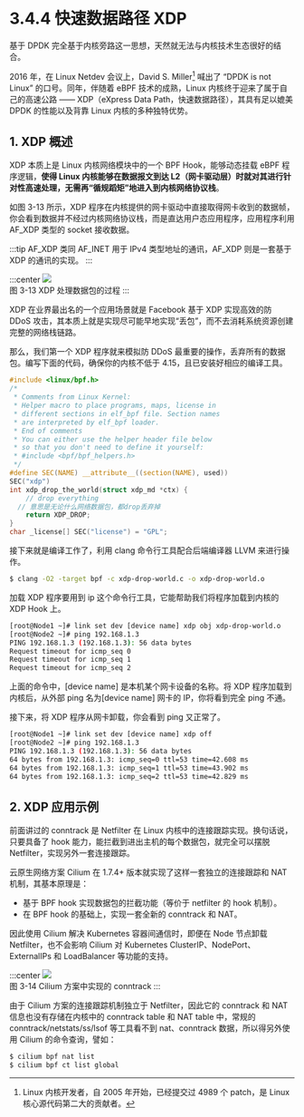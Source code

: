 # 3.4.4 快速数据路径 XDP

基于 DPDK 完全基于内核旁路这一思想，天然就无法与内核技术生态很好的结合。

2016 年，在 Linux Netdev 会议上，David S. Miller[^1] 喊出了 “DPDK is not Linux” 的口号。同年，伴随着 eBPF 技术的成熟，Linux 内核终于迎来了属于自己的高速公路 —— XDP（eXpress Data Path，快速数据路径），其具有足以媲美 DPDK 的性能以及背靠 Linux 内核的多种独特优势。

## 1. XDP 概述

XDP 本质上是 Linux 内核网络模块中的一个 BPF Hook，能够动态挂载 eBPF 程序逻辑，**使得 Linux 内核能够在数据报文到达 L2（网卡驱动层）时就对其进行针对性高速处理，无需再“循规蹈矩”地进入到内核网络协议栈**。

如图 3-13 所示，XDP 程序在内核提供的网卡驱动中直接取得网卡收到的数据帧，你会看到数据并不经过内核网络协议栈，而是直达用户态应用程序，应用程序利用 AF_XDP 类型的 socket 接收数据。

:::tip AF_XDP
类同 AF_INET 用于 IPv4 类型地址的通讯，AF_XDP 则是一套基于 XDP 的通讯的实现。
:::

:::center
  ![](../assets/XDP.svg)<br/>
 图 3-13 XDP 处理数据包的过程
:::

XDP 在业界最出名的一个应用场景就是 Facebook 基于 XDP 实现高效的防 DDoS 攻击，其本质上就是实现尽可能早地实现“丢包”，而不去消耗系统资源创建完整的网络栈链路。

那么，我们第一个 XDP 程序就来模拟防 DDoS 最重要的操作，丢弃所有的数据包。编写下面的代码，确保你的内核不低于 4.15，且已安装好相应的编译工具。

```c
#include <linux/bpf.h>
/*
 * Comments from Linux Kernel:
 * Helper macro to place programs, maps, license in
 * different sections in elf_bpf file. Section names
 * are interpreted by elf_bpf loader.
 * End of comments
 * You can either use the helper header file below
 * so that you don't need to define it yourself:
 * #include <bpf/bpf_helpers.h> 
 */
#define SEC(NAME) __attribute__((section(NAME), used))
SEC("xdp")
int xdp_drop_the_world(struct xdp_md *ctx) {
    // drop everything
  // 意思是无论什么网络数据包，都drop丢弃掉
    return XDP_DROP;
}
char _license[] SEC("license") = "GPL";
```

接下来就是编译工作了，利用 clang 命令行工具配合后端编译器 LLVM 来进行操作。

```bash
$ clang -O2 -target bpf -c xdp-drop-world.c -o xdp-drop-world.o
```

加载 XDP 程序要用到 ip 这个命令行工具，它能帮助我们将程序加载到内核的 XDP Hook 上。

```bash
[root@Node1 ~]# link set dev [device name] xdp obj xdp-drop-world.o
[root@Node2 ~]# ping 192.168.1.3
PING 192.168.1.3 (192.168.1.3): 56 data bytes
Request timeout for icmp_seq 0
Request timeout for icmp_seq 1
Request timeout for icmp_seq 2
```

上面的命令中，[device name] 是本机某个网卡设备的名称。将 XDP 程序加载到内核后，从外部 ping 名为[device name] 网卡的 IP，你将看到完全 ping 不通。

接下来，将 XDP 程序从网卡卸载，你会看到 ping 又正常了。

```bash
[root@Node1 ~]# link set dev [device name] xdp off
[root@Node2 ~]# ping 192.168.1.3
PING 192.168.1.3 (192.168.1.3): 56 data bytes
64 bytes from 192.168.1.3: icmp_seq=0 ttl=53 time=42.608 ms
64 bytes from 192.168.1.3: icmp_seq=1 ttl=53 time=43.902 ms
64 bytes from 192.168.1.3: icmp_seq=2 ttl=53 time=42.829 ms
```

## 2. XDP 应用示例

前面讲过的 conntrack 是 Netfilter 在 Linux 内核中的连接跟踪实现。换句话说，只要具备了 hook 能力，能拦截到进出主机的每个数据包，就完全可以摆脱 Netfilter，实现另外一套连接跟踪。

云原生网络方案 Cilium 在 1.7.4+ 版本就实现了这样一套独立的连接跟踪和 NAT 机制，其基本原理是：

- 基于 BPF hook 实现数据包的拦截功能（等价于 netfilter 的 hook 机制）。
- 在 BPF hook 的基础上，实现一套全新的 conntrack 和 NAT。

因此使用 Cilium 解决 Kubernetes 容器间通信时，即便在 Node 节点卸载 Netfilter，也不会影响 Cilium 对 Kubernetes ClusterIP、NodePort、ExternalIPs 和 LoadBalancer 等功能的支持。

:::center
  ![](../assets/cilium.svg)<br/>
 图 3-14 Cilium 方案中实现的 conntrack
:::

由于 Cilium 方案的连接跟踪机制独立于 Netfilter，因此它的 conntrack 和 NAT 信息也没有存储在内核中的 conntrack table 和 NAT table 中，常规的 conntrack/netstats/ss/lsof 等工具看不到 nat、conntrack 数据，所以得另外使用 Cilium 的命令查询，譬如：

```bash
$ cilium bpf nat list
$ cilium bpf ct list global
```

[^1]: Linux 内核开发者，自 2005 年开始，已经提交过 4989 个 patch，是 Linux 核心源代码第二大的贡献者。

